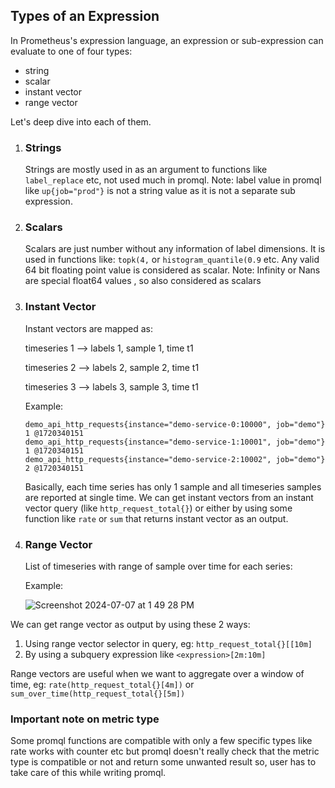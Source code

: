 ## Types of an Expression ##

In Prometheus's expression language, an expression or sub-expression can evaluate to one of four types:
- string
- scalar
- instant vector
- range vector

Let's deep dive into each of them.
1. ### Strings ###

   Strings are mostly used in as an argument to functions like `label_replace` etc, not used much in promql.
   Note: label value in promql like `up{job="prod"}` is not a string value as it is not a separate sub expression.

2. ### Scalars ###

   Scalars are just number without any information of label dimensions. It is used in functions like:
   `topk(4,` or `histogram_quantile(0.9` etc. Any valid 64 bit floating point value is considered as scalar.
   Note: Infinity or Nans are special float64 values , so also considered as scalars

3. ### Instant Vector ###

   Instant vectors are mapped as:
   
   timeseries 1 --> labels 1, sample 1, time t1
   
   timeseries 2 --> labels 2, sample 2, time t1
   
   timeseries 3 --> labels 3, sample 3, time t1

   Example:

    ```
    demo_api_http_requests{instance="demo-service-0:10000", job="demo"}     1 @1720340151
    demo_api_http_requests{instance="demo-service-1:10001", job="demo"}     1 @1720340151
    demo_api_http_requests{instance="demo-service-2:10002", job="demo"}     2 @1720340151
    ```

   Basically, each time series has only 1 sample and all timeseries samples are reported at single time.
   We can get instant vectors from an instant vector query (like `http_request_total{}`) or either by using some function like `rate` or `sum` that returns
   instant vector as an output.

4. ### Range Vector ###

   List of timeseries with range of sample over time for each series:

   Example:

   ![Screenshot 2024-07-07 at 1 49 28 PM](https://github.com/pree-dew/promql-by-use-cases/assets/132843509/66054835-5a5f-46f7-9953-5e9df79fe9fb)


  We can get range vector as output by using these 2 ways:
  1. Using range vector selector in query, eg: `http_request_total{}[[10m]`
  2. By using a subquery expression like `<expression>[2m:10m]`

  Range vectors are useful when we want to aggregate over a window of time, eg: `rate(http_request_total{}[4m])` or `sum_over_time(http_request_total{}[5m])`

  ### Important note on metric type ###
  
  Some promql functions are compatible with only a few specific types like rate works with counter etc but promql doesn't really check that the metric type 
  is compatible or not and return some unwanted result so, user has to take care of this while writing promql.

